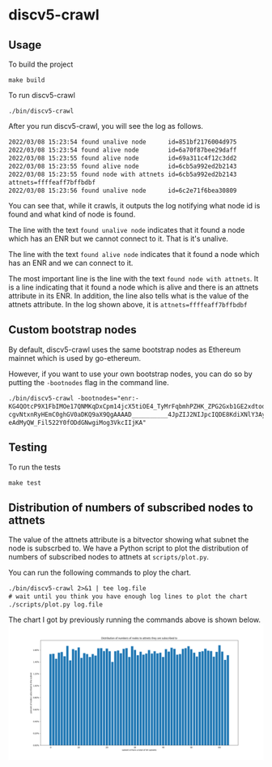 # discv5-crawl

## Usage

To build the project
```
make build
```
To run discv5-crawl
```
./bin/discv5-crawl
```
After you run discv5-crawl, you will see the log as follows.
```
2022/03/08 15:23:54 found unalive node		id=851bf2176004d975
2022/03/08 15:23:54 found alive node		id=6a70f87bee29daff
2022/03/08 15:23:55 found alive node		id=69a311c4f12c3dd2
2022/03/08 15:23:55 found alive node		id=6cb5a992ed2b2143
2022/03/08 15:23:55 found node with attnets	id=6cb5a992ed2b2143	attnets=ffffeaff7bffbdbf
2022/03/08 15:23:56 found unalive node		id=6c2e71f6bea30809
```
You can see that, while it crawls, it outputs the log notifying what node id is
found and what kind of node is found.

The line with the text `found unalive node` indicates that it found a node
which has an ENR but we cannot connect to it. That is it's unalive.

The line with the text `found alive node` indicates that it found a node which
has an ENR and we can connect to it.

The most important line is the line with the text `found node with attnets`.
It is a line indicating that it found a node which is alive and there is an
attnets attribute in its ENR. In addition, the line also tells what is the
value of the attnets attribute. In the log shown above,
it is `attnets=ffffeaff7bffbdbf`

## Custom bootstrap nodes

By default, discv5-crawl uses the same bootstrap nodes as Ethereum mainnet
which is used by go-ethereum.

However, if you want to use your own bootstrap nodes, you can do so by putting
the `-bootnodes` flag in the command line.
```
./bin/discv5-crawl -bootnodes="enr:-KG4QOtcP9X1FbIMOe17QNMKqDxCpm14jcX5tiOE4_TyMrFqbmhPZHK_ZPG2Gxb1GE2xdtodOfx9-cgvNtxnRyHEmC0ghGV0aDKQ9aX9QgAAAAD__________4JpZIJ2NIJpcIQDE8KdiXNlY3AyNTZrMaEDhpehBDbZjM_L9ek699Y7vhUJ-eAdMyQW_Fil522Y0fODdGNwgiMog3VkcIIjKA"
```

## Testing

To run the tests
```
make test
```

## Distribution of numbers of subscribed nodes to attnets

The value of the attnets attribute is a bitvector showing what subnet the node
is subscrbed to. We have a Python script to plot the distribution of numbers of
subscribed nodes to attnets at `scripts/plot.py`.

You can run the following commands to ploy the chart.
```
./bin/discv5-crawl 2>&1 | tee log.file
# wait until you think you have enough log lines to plot the chart
./scripts/plot.py log.file
```

The chart I got by previously running the commands above is shown below.
![](./docs/distribution.png)
